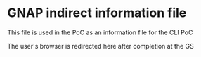 # GNAP indirect information file

This file is used in the PoC as an information file for the CLI PoC

The user's browser is redirected here after completion at the GS
